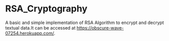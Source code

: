 # RSA_Cryptography
A basic and simple implementation of RSA Algorithm to encrypt and decrypt textual data.It can be accessed at https://obscure-wave-07254.herokuapp.com/.
